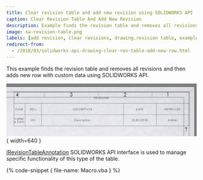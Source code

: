 ```yaml
---
title: Clear revision table and add new revision using SOLIDWORKS API
caption: Clear Revision Table And Add New Revision
description: Example finds the revision table and removes all revisions and then adds new row with custom data
image: sw-revision-table.png
labels: [add revision, clear revisions, drawing.revision table, example, solidworks api]
redirect-from:
  - /2018/03/solidworks-api-drawing-clear-rev-table-add-new-row.html
---
```

This example finds the revision table and removes all revisions and then adds new row with custom data using SOLIDWORKS API.

![Revision Table](sw-revision-table.png){ width=640 }

[IRevisionTableAnnotation](http://help.solidworks.com/2018/english/api/sldworksapi/solidworks.interop.sldworks~solidworks.interop.sldworks.irevisiontableannotation.html) SOLIDWORKS API interface is used to manage specific functionality of this type of the table.

{% code-snippet { file-name: Macro.vba } %}
